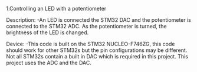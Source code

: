 1.Controlling an LED with a potentiometer

Description:
  -An LED is connected the STM32 DAC and the potentiometer is connected to the STM32 ADC.
   As the potentiometer is turned, the brightness of the LED is changed.

Device:
  -This code is built on the STM32 NUCLEO-F746ZG, this code should work for other 
   STM32s but the pin configurations may be different. Not all STM32s contain a 
   built in DAC which is required in this project. This project uses the ADC and
   the DAC.
   
 
